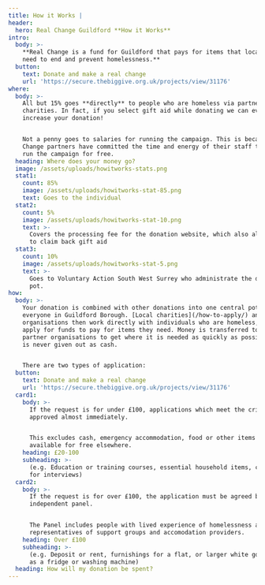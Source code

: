 ```yaml
---
title: How it Works |
header:
  hero: Real Change Guildford **How it Works**
intro:
  body: >-
    **Real Change is a fund for Guildford that pays for items that local people
    need to end and prevent homelessness.**
  button:
    text: Donate and make a real change
    url: 'https://secure.thebiggive.org.uk/projects/view/31176'
where:
  body: >-
    All but 15% goes **directly** to people who are homeless via partner
    charities. In fact, if you select gift aid while donating we can even
    increase your donation! 


    Not a penny goes to salaries for running the campaign. This is because Real
    Change partners have committed the time and energy of their staff to help
    run the campaign for free.
  heading: Where does your money go?
  image: /assets/uploads/howitworks-stats.png
  stat1:
    count: 85%
    image: /assets/uploads/howitworks-stat-85.png
    text: Goes to the individual
  stat2:
    count: 5%
    image: /assets/uploads/howitworks-stat-10.png
    text: >-
      Covers the processing fee for the donation website, which also allows us
      to claim back gift aid
  stat3:
    count: 10%
    image: /assets/uploads/howitworks-stat-5.png
    text: >-
      Goes to Voluntary Action South West Surrey who administrate the donation
      pot. 
how:
  body: >-
    Your donation is combined with other donations into one central pot for
    everyone in Guildford Borough. [Local charities](/how-to-apply/) and
    organisations then work directly with individuals who are homeless, and
    apply for funds to pay for items they need. Money is transferred to the
    partner organisations to get where it is needed as quickly as possible, but
    is never given out as cash. 


    There are two types of application:
  button:
    text: Donate and make a real change
    url: 'https://secure.thebiggive.org.uk/projects/view/31176'
  card1:
    body: >-
      If the request is for under £100, applications which meet the criteria are
      approved almost immediately.


      This excludes cash, emergency accommodation, food or other items which are
      available for free elsewhere.
    heading: £20-100
    subheading: >-
      (e.g. Education or training courses, essential household items, clothes
      for interviews)
  card2:
    body: >-
      If the request is for over £100, the application must be agreed by an
      independent panel.


      The Panel includes people with lived experience of homelessness alongside
      representatives of support groups and accomodation providers.
    heading: Over £100
    subheading: >-
      (e.g. Deposit or rent, furnishings for a flat, or larger white goods such
      as a fridge or washing machine)
  heading: How will my donation be spent?
---
```


